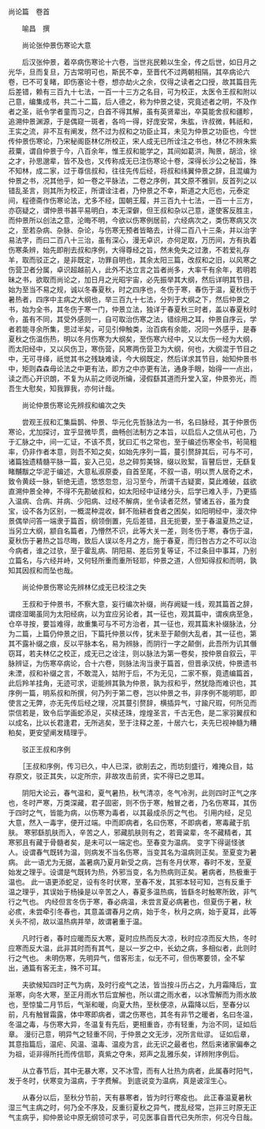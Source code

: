 <!-- { "loadSidebar": true } -->
﻿尚论篇　卷首

　　喻昌　撰

　　尚论张仲景伤寒论大意

　　后汉张仲景，着卒病伤寒论十六卷，当世兆民赖以生全，传之后世，如日月之光华，旦而复旦，万古常明可也，斯民不幸，至晋代不过两朝相隔，其卒病论六卷，已不可复睹，即伤塞论十卷，想亦劫火之余，仅得之读者之口授，故其篇目先后差错，赖有三百九十七法，一百一十三方之名目，可为校正，太医令王叔和附以己意，编集成书，共二十二篇，后人德之，称为仲景之徒，究竟述者之明，不及作者之圣，祇令学者童而习之，白首不得其解，虽有英贤辈出，卒莫能舍叔和疆畛，追溯仲景渊源，于是偶窥一斑者，各呜一得，好庞安常，朱肱，许叔微，韩祇和，王实之流，非不互有阐发，然不过为叔和之功臣止耳，未见为仲景之功臣也，今世传仲景伤寒论，乃宋秘阁臣林亿所校正，宋人成无已所诠注之书也，林亿不辨朱紫菽粟，谓自仲景于今，八百余年，惟王叔和能学之，其间如葛洪，陶景，胡洽，徐之才，孙思邈辈，皆不及也，又传称成无已注伤寒论十卷，深得长沙公之秘旨，殊不知林，成二家，过于尊信叔和，往往先传后经，将叔和纬翼仲景之辞，且混编为仲景之书，况其他乎，如一卷之平脉法，二卷之序例，其文原不雅驯，反首列之以错乱圣言，则其所为校正，所谓诠注者，乃仲景之不幸，斯道之大厄也，元泰定间，程德斋作伤寒论法，尤多不经，国朝王履，并三百九十七法，一百一十三方，亦窃疑之，谓仲景书甚平易明白，本无深僻，但王叔和杂以己意，遂使客反胜主，而仲景所以创法之意，沦晦不明，今欲以伤寒例居前，六经病次之，类伤寒病又次之，至若杂病、杂脉、杂论，与伤寒无预者皆略去，计得二百八十三条，并以治字易法字，而曰二百八十三治，虽有深心，漫无卓识，亦何足取，万历间，方有执着伤寒条辨，始先即削去叔和序例，大得尊经之旨，然未免失之过激，不若爱礼存羊，取而驳正之，是非既定，功罪自明也，其余太阳三篇，改叔和之旧，以风寒之伤营卫者分属，卓识超越前人，此外不达立言之旨者尚多，大率千有余年，若明若昧之书，欲取而尚论之，加日月之光昭宇宙，必先振举其大纲，然后详明其节目，始为至当不易之规，诚以冬春夏秋，时之四序也，冬伤于寒，春伤于温，夏秋伤于暑热者，四序中主病之大纲也，举三百九十七法，分列于大纲之下，然后仲景之书，始为全书，其冬伤于寒一门，仲景立法，独详于春夏秋三时者，盖以春夏秋时令，虽有不同，其受外感则一，自可取治伤寒之法，错综用之耳，仲景自序云，学者若能寻余所集，思过半矣，可见引伸触类，治百病有余能，况同一外感乎，是春夏秋之伤温伤热，明以冬月伤寒为大纲矣，至伤寒六经中，又以太伤一经为大纲，而太阳经中，又以风伤卫，寒伤营，风寒两伤营卫为大纲，何也，大纲混于节目之中，无可寻绎，祇觉其书之残缺难读，今大纲既定，然后详求其节目，始知仲景书中，矩则森森毋论法之中更有法，即方之中亦更有法，通身手眼，始得一一点出，读之而心开识朗，不复为从前之师说所爚，浸假繇其道而升堂入室，仲景弥光，而吾生大慰矣，知我罪我，亦何计哉。

　　尚论仲景伤寒论先辨叔和编次之失

　　尝观王叔和汇集扁鹊、仲景、华元化先哲脉法为一书，名曰脉经，其于仲景伤寒论，尤加探讨，宜乎显微毕贯，曲畅创法制方之本旨，以启后人之信从可也，乃于汇脉之中，间一汇证，不该不贯，犹曰汇书之常也，至于编述伤寒全书，茍简粗率，仍非作者本意，则吾不知之矣，如始先序列一篇，蔓引赘辞其后，可与不可，诸篇独遗精髓平脉一篇，妄入己见，总之碎剪美锦，缀以败絮，盲瞽后世，无繇复睹黼黻之华泥于编述，大意私淑原委，自首至尾，不叙一语，明以贾人居奇之术，致令黄歧一脉，斩绝无遗，悠悠忽忽，沿习至今，所谓千古疑窦，莫此难破，兹欲直溯仲景全神，不得不先勘破叔和，如太阳经中证绪分头，后学已难入手，乃更插入温病、合病、并病、少阳病、过经不解病，坐令读者茫然，譬诸五谷，虽为食宝，设不各为区别，一概混种混收，鲜不贻耕者食者之困矣，如阳明经中，漫次仲景偶举问答一端隶于篇首，纲领倒置，先后差错，且无扼要，至于春温夏热之证，当另立大纲，颛自名篇者，乃懵然不识，此等大关一差，则冬伤于寒，春伤于温，夏秋伤于暑热之旨尽晦，致后人误以冬月之方，施于春夏，而归咎古方之不可以治今病者，谁之过欤，至于霍乱病、阴阳易、差后劳复等证，不过条目中事耳，乃别立篇名，与六经并峙，又何轻所重而重所轻耶，仲景之道，人但知得叔和而明，孰知其因叔和而坠也哉。

　　尚论仲景伤寒论先辨林亿成无已校注之失

　　王叔和于仲景书，不察大意，妄行编次补缀，尚存阙疑一线，观其篇首之辞，谓痉湿暍虽同为太阳经病，以为宜应另论者，其一征也，观其篇中，谓疾病至急，仓卒寻按，要旨难得，故重集可与不可方治者，其一征也，观其篇末补缀脉法，分为二篇，上篇仍仲景之旧，下篇托仲景以传，犹未至于颠倒大乱者，其一征也，第其不露补缀之痕，反以平脉本名，易为辨脉，而阴行一字之颠倒，此吾所为讥其僭窃耳，若夫林亿之校正，成无已之诠注，则以脉法为第一卷矣，按仲景自叙云，平脉辨证，为伤寒卒病论，合十六卷，则脉法洵当隶于篇首，但晋承汉统，仲景遗书未湮，叔和补缀之言，不敢混入，姑附于后，不为无见，二家不察，竟遗编篇首，此后羚羊挂角，无迹可求，讵能辨其孰为仲景，孰为叔和乎，然犹隐而难识也，其序例一篇，明系叔和所撰，何乃列于第二卷，岂以仲景之书，非序例不能明耶，即使言之无弊，亦无先传后经之理，况其蔓引赘辞，横插异气，寸踰尺瑕，何所见而崇信若是，致令后学画蛇添足，买椟还珠，煌煌圣言，千古无色，是二家羽翼叔和以成名，比以长君逢君，无所逃矣，至于注释之差，十居六七，夫先巳视神髓为糟粕矣，更安望阐发精理乎。

　　驳正王叔和序例

　　［王叔和序例，传习已久，中人已深，欲削去之，而坊刻盛行，难掩众目，姑存原文，驳正其失，以定所宗，非故攻击前贤，实不得已之思耳。

　　阴阳大论云，春气温和，夏气暑热，秋气清凉，冬气冷洌，此则四时正气之序也，冬时严寒，万类深藏，君子固密，则不伤于寒，触冒之者，乃名伤寒耳，其伤于四时之气，皆能为病，以伤寒为毒者，以其最成杀厉之气也。 引用内经，足见大意，然入一毒字，便开过端。中而即病者，名曰伤寒，不即病者，寒毒藏于肌肤。 寒邪繇肌肤而入，辛苦之人，邪藏肌肤则有之，若膏粱辈，冬不藏精者，其寒邪且有藏于骨髓者矣，是未可以一端定也。至春变为温病。 变字下得诞怪骇人。设谓春气既转为温，则病发不当名伤寒，当变其名为温病则正矣。至夏变为暑病。 此一语尤为无据，盖暑病乃夏月新受之病，岂有冬月伏寒，春时不发，至夏始发之理乎。设谓是气既转为热，外邪当变，名为热病则正矣。暑病者，热极重于温也。 此一语更添蛇足，设有冬时伏寒，至春不发，其邪本轻可知，岂有反重于温之理乎，其误始于杨操是以辛苦之人，春夏多温热病，皆繇冬时触寒所致，非气行之气也。 内经但言冬伤于寒，春必病温，未尝言夏必病暑也，但夏伤于暑，秋必痎，未尝牵引冬春也，其意盖谓春月之病，始于冬，秋月之病，始于夏耳，此等关头不彻，故以温热病并举，故谓暑重于温。

　　凡时行者，春时应暖而反大寒，夏时应热而反大凉，秋时应凉而反大热，冬时应寒而反大温，此非其时而有其气，是以一岁之中，长幼之病，多相似者，此则时行之气也。 未明伤寒，先明异气，借客形主，似无不可，但伤寒要领，全不挈出，通篇有客无主，殊不可耳。

　　夫欲候知四时正气为病，及时行疫气之法，皆当按斗历占之，九月霜降后，宜渐寒，向冬大寒，至正月雨水节后宜解也，所以谓之雨水者，以冰雪解而为雨水故也，至惊蛰二月节后，气渐和暖，向夏大热，至秋便凉，从霜降以后，至春分以前，凡有触冒霜露，体中寒即病者，谓之伤寒也，其冬有非节之暖者，名曰冬温，冬温之毒，与伤寒大异，冬温复有先后，更相重沓，亦有轻重，为治不同，证如后章。 漫衍己意，明异气之轻重不同，于仲景之文无涉，况所言纰谬。 证如后章，其意指篇后，温疟、风温、温毒、温疫为言，此无识之最者也，然后来诸家偏奉之为祖，讵非得所托而传信耶，真紫之夺朱，郑声之乱雅乐矣，详辨附序例后。

　　从立春节后，其中无暴大寒，又不冰雪，而有人壮热为病者，此属春时阳气，发于冬时，伏寒变为温病，于字费解。 到底说变为温病，真是诐淫生心。

　　从春分以后，至秋分节前，天有暴寒者，皆为时行寒疫也。 此正春温夏暑秋湿三气主病之时，何乃全不序及，反重衍夏秋之异气，搅乱经常，岂非三时原无正气主病乎，抑仲景论中原无纲领可求乎，可见医事自晋代已失所宗，何况今日哉。

